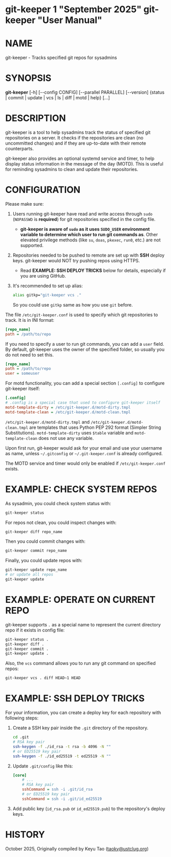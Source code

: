 git-keeper 1 "September 2025" git-keeper "User Manual"
=====================================================

# NAME

git-keeper - Tracks specified git repos for sysadmins

# SYNOPSIS

**git-keeper** [-h] [--config CONFIG] [--parallel PARALLEL] [--version] {status | commit | update | vcs | ls | diff | motd | help} [<args>...]

# DESCRIPTION

git-keeper is a tool to help sysadmins track the status of specified git repositories on a server. It checks if the repositories are clean (no uncommitted changes) and if they are up-to-date with their remote counterparts.

git-keeper also provides an optional systemd service and timer, to help display status information in the message of the day (MOTD). This is useful for reminding sysadmins to clean and update their repositories.

# CONFIGURATION

Please make sure:

1. Users running git-keeper have read and write access through `sudo` (`NOPASSWD` is **required**) for git repositories specified in the config file.
    - **git-keeper is aware of `sudo` as it uses `SUDO_USER` environment variable to determine which user to run git commands as**. Other elevated privilege methods (like `su`, `doas`, `pkexec`, `run0`, etc.) are not supported.
2. Repositories needed to be pushed to remote are set up with **SSH** deploy keys. git-keeper would NOT try pushing repos using HTTPS.
    - Read **EXAMPLE: SSH DEPLOY TRICKS** below for details, especially if you are using GitHub.
3. It's recommended to set up alias:

    ```bash
    alias gitkp="git-keeper vcs ."
    ```

    So you could use `gitkp` same as how you use `git` before.

The file `/etc/git-keeper.conf` is used to specify which git repositories to track. It is in INI format:

```ini
[repo_name]
path = /path/to/repo
```

If you need to specify a user to run git commands, you can add a `user` field. By default, git-keeper uses the owner of the specified folder, so usually you do not need to set this.

```ini
[repo_name]
path = /path/to/repo
user = someuser
```

For motd functionality, you can add a special section `[.config]` to configure git-keeper itself:

```ini
[.config]
# .config is a special case that used to configure git-keeper itself
motd-template-dirty = /etc/git-keeper.d/motd-dirty.tmpl
motd-template-clean = /etc/git-keeper.d/motd-clean.tmpl
```

`/etc/git-keeper.d/motd-dirty.tmpl` and `/etc/git-keeper.d/motd-clean.tmpl` are templates that uses Python PEP 292 format (Simpler String Substitutions). `motd-template-dirty` uses `$table` variable and `motd-template-clean` does not use any variable.

Upon first run, git-keeper would ask for your email and use your username as name, unless `~/.gitconfig` or `~/.git-keeper.conf` is already configured.

The MOTD service and timer would only be enabled if `/etc/git-keeper.conf` exists.

# EXAMPLE: CHECK SYSTEM REPOS

As sysadmin, you could check system status with:

```bash
git-keeper status
```

For repos not clean, you could inspect changes with:

```bash
git-keeper diff repo_name
```

Then you could commit changes with:

```bash
git-keeper commit repo_name
```

Finally, you could update repos with:

```bash
git-keeper update repo_name
# or update all repos
git-keeper update
```

# EXAMPLE: OPERATE ON CURRENT REPO

git-keeper supports `.` as a special name to represent the current directory repo if it exists in config file:

```bash
git-keeper status .
git-keeper diff .
git-keeper commit .
git-keeper update .
```

Also, the `vcs` command allows you to run any git command on specified repos:

```bash
git-keeper vcs . diff HEAD~1 HEAD
```

# EXAMPLE: SSH DEPLOY TRICKS

For your information, you can create a deploy key for each repository with following steps:

1. Create a SSH key pair inside the `.git` directory of the repository.

    ```bash
    cd .git
    # RSA key pair
    ssh-keygen -f ./id_rsa -t rsa -b 4096 -N ""
    # or ED25519 key pair
    ssh-keygen -f ./id_ed25519 -t ed25519 -N ""
    ```

2. Update `.git/config` like this:

    ```ini
    [core]
        # ...
        # RSA key pair
        sshCommand = ssh -i .git/id_rsa
        # or ED25519 key pair
        sshCommand = ssh -i .git/id_ed25519
    ```

3. Add public key (`id_rsa.pub` or `id_ed25519.pub`) to the repository's deploy keys.

# HISTORY

October 2025, Originally compiled by Keyu Tao (taoky@ustclug.org)
